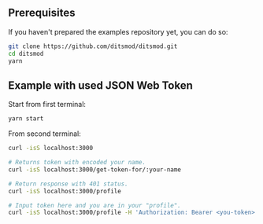 ## Prerequisites

If you haven't prepared the examples repository yet, you can do so:

```bash
git clone https://github.com/ditsmod/ditsmod.git
cd ditsmod
yarn
```

## Example with used JSON Web Token

Start from first terminal:

```bash
yarn start
```

From second terminal:

```bash
curl -isS localhost:3000

# Returns token with encoded your name.
curl -isS localhost:3000/get-token-for/:your-name

# Return response with 401 status.
curl -isS localhost:3000/profile

# Input token here and you are in your "profile".
curl -isS localhost:3000/profile -H 'Authorization: Bearer <you-token>'
```
